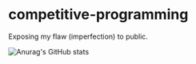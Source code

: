 # competitive-programming
Exposing my flaw (imperfection) to public.

![Anurag's GitHub stats](https://github-readme-stats.vercel.app/api?username=yoshikazuuu&count_private=true)
